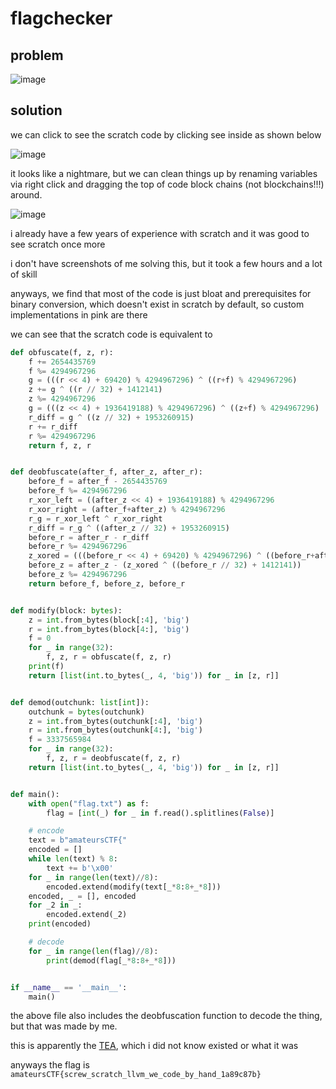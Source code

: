 # flagchecker

## problem

![image](https://github.com/quasar098/ctf-writeups/assets/70716985/3c7de0ff-8e86-4cb1-a006-bb0290763e5a)

## solution

we can click to see the scratch code by clicking see inside as shown below

![image](https://github.com/quasar098/ctf-writeups/assets/70716985/67cb7d88-6a2f-4928-a1af-3b3151ba5132)

it looks like a nightmare, but we can clean things up by renaming variables via right click and dragging the top of code block chains (not blockchains!!!) around.

![image](https://github.com/quasar098/ctf-writeups/assets/70716985/201f81c6-b05d-4159-9c2d-39aca56e11d6)

i already have a few years of experience with scratch and it was good to see scratch once more

i don't have screenshots of me solving this, but it took a few hours and a lot of skill

anyways, we find that most of the code is just bloat and prerequisites for binary conversion, which doesn't exist in scratch by default, so custom implementations in pink are there

we can see that the scratch code is equivalent to 

```py
def obfuscate(f, z, r):
    f += 2654435769
    f %= 4294967296
    g = (((r << 4) + 69420) % 4294967296) ^ ((r+f) % 4294967296)
    z += g ^ ((r // 32) + 1412141)
    z %= 4294967296
    g = (((z << 4) + 1936419188) % 4294967296) ^ ((z+f) % 4294967296)
    r_diff = g ^ ((z // 32) + 1953260915)
    r += r_diff
    r %= 4294967296
    return f, z, r


def deobfuscate(after_f, after_z, after_r):
    before_f = after_f - 2654435769
    before_f %= 4294967296
    r_xor_left = ((after_z << 4) + 1936419188) % 4294967296
    r_xor_right = (after_f+after_z) % 4294967296
    r_g = r_xor_left ^ r_xor_right
    r_diff = r_g ^ ((after_z // 32) + 1953260915)
    before_r = after_r - r_diff
    before_r %= 4294967296
    z_xored = (((before_r << 4) + 69420) % 4294967296) ^ ((before_r+after_f) % 4294967296)
    before_z = after_z - (z_xored ^ ((before_r // 32) + 1412141))
    before_z %= 4294967296
    return before_f, before_z, before_r


def modify(block: bytes):
    z = int.from_bytes(block[:4], 'big')
    r = int.from_bytes(block[4:], 'big')
    f = 0
    for _ in range(32):
        f, z, r = obfuscate(f, z, r)
    print(f)
    return [list(int.to_bytes(_, 4, 'big')) for _ in [z, r]]


def demod(outchunk: list[int]):
    outchunk = bytes(outchunk)
    z = int.from_bytes(outchunk[:4], 'big')
    r = int.from_bytes(outchunk[4:], 'big')
    f = 3337565984
    for _ in range(32):
        f, z, r = deobfuscate(f, z, r)
    return [list(int.to_bytes(_, 4, 'big')) for _ in [z, r]]


def main():
    with open("flag.txt") as f:
        flag = [int(_) for _ in f.read().splitlines(False)]

    # encode
    text = b"amateursCTF{"
    encoded = []
    while len(text) % 8:
        text += b'\x00'
    for _ in range(len(text)//8):
        encoded.extend(modify(text[_*8:8+_*8]))
    encoded, _ = [], encoded
    for _2 in _:
        encoded.extend(_2)
    print(encoded)

    # decode
    for _ in range(len(flag)//8):
        print(demod(flag[_*8:8+_*8]))


if __name__ == '__main__':
    main()
```

the above file also includes the deobfuscation function to decode the thing, but that was made by me.

this is apparently the [TEA](https://en.wikipedia.org/wiki/Tiny_Encryption_Algorithm), which i did not know existed or what it was

anyways the flag is `amateursCTF{screw_scratch_llvm_we_code_by_hand_1a89c87b}`

